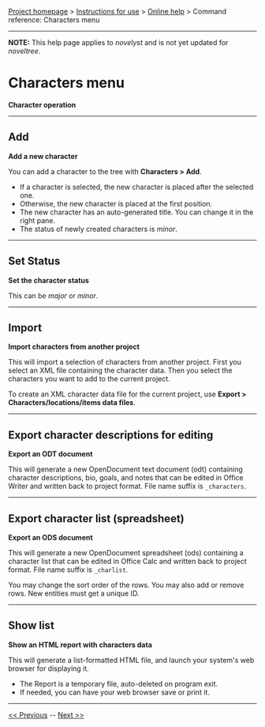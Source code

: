[Project homepage](../index) > [Instructions for use](../usage) > [Online help](help) > Command reference: Characters menu

--- 

**NOTE:** This help page applies to *novelyst* and is not yet updated for *noveltree*.

# Characters menu 

**Character operation**

--- 

## Add

**Add a new character**

You can add a character to the tree with **Characters > Add**.

- If a character is selected, the new character is placed after the selected one.
- Otherwise, the new character is placed at the first position.   
- The new character has an auto-generated title. You can change it in the right pane.
- The status of newly created characters is *minor*.

--- 

## Set Status

**Set the character status**

This can be *major* or *minor*.

--- 

## Import

**Import characters from another project**

This will import a selection of characters from another project.
First you select an XML file containing the character data. 
Then you select the characters you want to add to the current project.

To create an XML character data file for the current project,
use **Export > Characters/locations/items data files**.

---

## Export character descriptions for editing 

**Export an ODT document**

This will generate a new OpenDocument text document (odt) containing
character descriptions, bio, goals, and notes that can be edited in Office
Writer and written back to project format. File name suffix is
`_characters`.

--- 

## Export character list (spreadsheet) 

**Export an ODS document**

This will generate a new OpenDocument spreadsheet (ods) containing a
character list that can be edited in Office Calc and written back to
project format. File name suffix is `_charlist`.

You may change the sort order of the rows. You may also add or remove
rows. New entities must get a unique ID.

--- 

## Show list

**Show an HTML report with characters data**

This will generate a list-formatted HTML file, and launch your system's web browser for displaying it. 

- The Report is a temporary file, auto-deleted on program exit.
- If needed, you can have your web browser save or print it.

---

[<< Previous](section_menu) -- [Next >>](locations_menu)